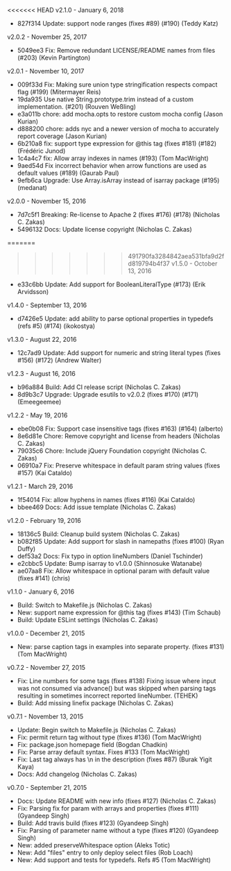 <<<<<<< HEAD
v2.1.0 - January 6, 2018

* 827f314 Update: support node ranges (fixes #89) (#190) (Teddy Katz)

v2.0.2 - November 25, 2017

* 5049ee3 Fix: Remove redundant LICENSE/README names from files (#203) (Kevin Partington)

v2.0.1 - November 10, 2017

* 009f33d Fix: Making sure union type stringification respects compact flag (#199) (Mitermayer Reis)
* 19da935 Use native String.prototype.trim instead of a custom implementation. (#201) (Rouven Weßling)
* e3a011b chore: add mocha.opts to restore custom mocha config (Jason Kurian)
* d888200 chore: adds nyc and a newer version of mocha to accurately report coverage (Jason Kurian)
* 6b210a8 fix: support type expression for @this tag (fixes #181) (#182) (Frédéric Junod)
* 1c4a4c7 fix: Allow array indexes in names (#193) (Tom MacWright)
* 9aed54d Fix incorrect behavior when arrow functions are used as default values (#189) (Gaurab Paul)
* 9efb6ca Upgrade: Use Array.isArray instead of isarray package (#195) (medanat)

v2.0.0 - November 15, 2016

* 7d7c5f1 Breaking: Re-license to Apache 2 (fixes #176) (#178) (Nicholas C. Zakas)
* 5496132 Docs: Update license copyright (Nicholas C. Zakas)

=======
>>>>>>> 491790fa3284842aea531bfa9d2fd819794b4f37
v1.5.0 - October 13, 2016

* e33c6bb Update: Add support for BooleanLiteralType (#173) (Erik Arvidsson)

v1.4.0 - September 13, 2016

* d7426e5 Update: add ability to parse optional properties in typedefs (refs #5) (#174) (ikokostya)

v1.3.0 - August 22, 2016

* 12c7ad9 Update: Add support for numeric and string literal types (fixes #156) (#172) (Andrew Walter)

v1.2.3 - August 16, 2016

* b96a884 Build: Add CI release script (Nicholas C. Zakas)
* 8d9b3c7 Upgrade: Upgrade esutils to v2.0.2 (fixes #170) (#171) (Emeegeemee)

v1.2.2 - May 19, 2016

* ebe0b08 Fix: Support case insensitive tags (fixes #163) (#164) (alberto)
* 8e6d81e Chore: Remove copyright and license from headers (Nicholas C. Zakas)
* 79035c6 Chore: Include jQuery Foundation copyright (Nicholas C. Zakas)
* 06910a7 Fix: Preserve whitespace in default param string values (fixes #157) (Kai Cataldo)

v1.2.1 - March 29, 2016

* 1f54014 Fix: allow hyphens in names (fixes #116) (Kai Cataldo)
* bbee469 Docs: Add issue template (Nicholas C. Zakas)

v1.2.0 - February 19, 2016

* 18136c5 Build: Cleanup build system (Nicholas C. Zakas)
* b082f85 Update: Add support for slash in namepaths (fixes #100) (Ryan Duffy)
* def53a2 Docs: Fix typo in option lineNumbers (Daniel Tschinder)
* e2cbbc5 Update: Bump isarray to v1.0.0 (Shinnosuke Watanabe)
* ae07aa8 Fix: Allow whitespace in optional param with default value (fixes #141) (chris)

v1.1.0 - January 6, 2016

* Build: Switch to Makefile.js (Nicholas C. Zakas)
* New: support name expression for @this tag (fixes #143) (Tim Schaub)
* Build: Update ESLint settings (Nicholas C. Zakas)

v1.0.0 - December 21, 2015

* New: parse caption tags in examples into separate property. (fixes #131) (Tom MacWright)

v0.7.2 - November 27, 2015

* Fix: Line numbers for some tags (fixes #138) Fixing issue where input was not consumed via advance() but was skipped when parsing tags resulting in sometimes incorrect reported lineNumber. (TEHEK)
* Build: Add missing linefix package (Nicholas C. Zakas)

v0.7.1 - November 13, 2015

* Update: Begin switch to Makefile.js (Nicholas C. Zakas)
* Fix: permit return tag without type (fixes #136) (Tom MacWright)
* Fix: package.json homepage field (Bogdan Chadkin)
* Fix: Parse array default syntax. Fixes #133 (Tom MacWright)
* Fix: Last tag always has \n in the description (fixes #87) (Burak Yigit Kaya)
* Docs: Add changelog (Nicholas C. Zakas)

v0.7.0 - September 21, 2015

* Docs: Update README with new info (fixes #127) (Nicholas C. Zakas)
* Fix: Parsing fix for param with arrays and properties (fixes #111) (Gyandeep Singh)
* Build: Add travis build (fixes #123) (Gyandeep Singh)
* Fix: Parsing of parameter name without a type (fixes #120) (Gyandeep Singh)
* New: added preserveWhitespace option (Aleks Totic)
* New: Add "files" entry to only deploy select files (Rob Loach)
* New: Add support and tests for typedefs. Refs #5 (Tom MacWright)
